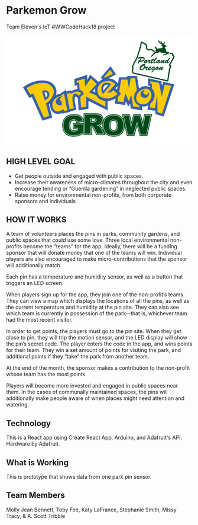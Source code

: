 # Parkemon Grow
Team Eleven's IoT #WWCodeHack18 project

![img1](https://raw.githubusercontent.com/MollyJeanB/Park-E-Mon-Grow/master/src/images/parkemon-01.png)

## HIGH LEVEL GOAL

* Get people outside and engaged with public spaces. 
* Increase their awareness of micro-climates throughout the city and even encourage tending or “Guerilla gardening” in neglected public spaces.
* Raise money for environmental non-profits, from both corporate sponsors and individuals

## HOW IT WORKS

 A team of volunteers places the pins in parks, community gardens, and public spaces that could use some love. Three local environmental non-profits become the “teams” for the app. Ideally, there will be a funding sponsor that will donate money that one of the teams will win. Individual players are also encouraged to make micro-contributions that the sponsor will additionally match.

Each pin has a temperature and humidity sensor, as well as a button that triggers an LED screen.

When players sign up for the app, they join one of the non-profit’s teams. They can view a map which displays the locations of all the pins, as well as the current temperature and humidity at the pin site. They can also see which team is currently in possession of the park--that is, whichever team had the most recent visitor.

In order to get points, the players must go to the pin site. When they get close to pin, they will trip the motion sensor, and the LED display will show the pin’s secret code. The player enters the code in the app, and wins points for their team. They win a set amount of points for visiting the park, and additional points if they “take” the park from another team.

At the end of the month, the sponsor makes a contribution to the non-profit whose team has the most points.

Players will become more invested and engaged in public spaces near them. In the cases of communally maintained spaces, the pins will additionally make people aware of when places might need attention and watering.

## Technology

This is a React app using Create React App, Arduino, and Adafruit's API. Hardware by Adafruit. 

## What is Working

This is prototype that shows data from one park pin sensor.

## Team Members

Molly Jean Bennett, Toby Fee, Katy LaFrance, Stephanie Smith, Missy Tracy, & A. Scott Tribble
